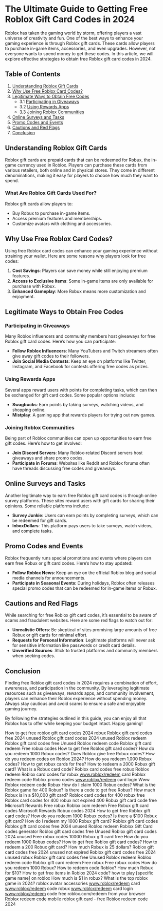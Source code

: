 # The Ultimate Guide to Getting Free Roblox Gift Card Codes in 2024

Roblox has taken the gaming world by storm, offering players a vast universe of creativity and fun. One of the best ways to enhance your gaming experience is through Roblox gift cards. These cards allow players to purchase in-game items, accessories, and even upgrades. However, not everyone wants to spend money to get these codes. In this article, we will explore effective strategies to obtain free Roblox gift card codes in 2024.

## Table of Contents

1. [Understanding Roblox Gift Cards](#understanding-roblox-gift-cards)
2. [Why Use Free Roblox Card Codes?](#why-use-free-roblox-card-codes)
3. [Legitimate Ways to Obtain Free Codes](#legitimate-ways-to-obtain-free-codes)
   - 3.1 [Participating in Giveaways](#participating-in-giveaways)
   - 3.2 [Using Rewards Apps](#using-rewards-apps)
   - 3.3 [Joining Roblox Communities](#joining-roblox-communities)
4. [Online Surveys and Tasks](#online-surveys-and-tasks)
5. [Promo Codes and Events](#promo-codes-and-events)
6. [Cautions and Red Flags](#cautions-and-red-flags)
7. [Conclusion](#conclusion)

## Understanding Roblox Gift Cards

Roblox gift cards are prepaid cards that can be redeemed for Robux, the in-game currency used in Roblox. Players can purchase these cards from various retailers, both online and in physical stores. They come in different denominations, making it easy for players to choose how much they want to spend. 

### What Are Roblox Gift Cards Used For?

Roblox gift cards allow players to:

- Buy Robux to purchase in-game items.
- Access premium features and memberships.
- Customize avatars with clothing and accessories.

## Why Use Free Roblox Card Codes?

Using free Roblox card codes can enhance your gaming experience without straining your wallet. Here are some reasons why players look for free codes:

1. **Cost Savings**: Players can save money while still enjoying premium features.
2. **Access to Exclusive Items**: Some in-game items are only available for purchase with Robux.
3. **Enhanced Gameplay**: More Robux means more customization and enjoyment.

## Legitimate Ways to Obtain Free Codes

### Participating in Giveaways

Many Roblox influencers and community members host giveaways for free Roblox gift card codes. Here’s how you can participate:

- **Follow Roblox Influencers**: Many YouTubers and Twitch streamers often give away gift codes to their followers.
- **Join Social Media Contests**: Keep an eye on platforms like Twitter, Instagram, and Facebook for contests offering free codes as prizes.

### Using Rewards Apps

Several apps reward users with points for completing tasks, which can then be exchanged for gift card codes. Some popular options include:

- **Swagbucks**: Earn points by taking surveys, watching videos, and shopping online.
- **Mistplay**: A gaming app that rewards players for trying out new games.

### Joining Roblox Communities

Being part of Roblox communities can open up opportunities to earn free gift codes. Here’s how to get involved:

- **Join Discord Servers**: Many Roblox-related Discord servers host giveaways and share promo codes.
- **Participate in Forums**: Websites like Reddit and Roblox forums often have threads discussing free codes and giveaways.

## Online Surveys and Tasks

Another legitimate way to earn free Roblox gift card codes is through online survey platforms. These sites reward users with gift cards for sharing their opinions. Some reliable platforms include:

- **Survey Junkie**: Users can earn points by completing surveys, which can be redeemed for gift cards.
- **InboxDollars**: This platform pays users to take surveys, watch videos, and complete tasks.

## Promo Codes and Events

Roblox frequently runs special promotions and events where players can earn free Robux or gift card codes. Here’s how to stay updated:

- **Follow Roblox News**: Keep an eye on the official Roblox blog and social media channels for announcements.
- **Participate in Seasonal Events**: During holidays, Roblox often releases special promo codes that can be redeemed for in-game items or Robux.

## Cautions and Red Flags

While searching for free Roblox gift card codes, it’s essential to be aware of scams and fraudulent websites. Here are some red flags to watch out for:

- **Unrealistic Offers**: Be skeptical of sites promising large amounts of free Robux or gift cards for minimal effort.
- **Requests for Personal Information**: Legitimate platforms will never ask for sensitive information like passwords or credit card details.
- **Unverified Sources**: Stick to trusted platforms and community members when seeking codes.

## Conclusion

Finding free Roblox gift card codes in 2024 requires a combination of effort, awareness, and participation in the community. By leveraging legitimate resources such as giveaways, rewards apps, and community involvement, players can enhance their Roblox experience without spending money. Always stay cautious and avoid scams to ensure a safe and enjoyable gaming journey. 

By following the strategies outlined in this guide, you can enjoy all that Roblox has to offer while keeping your budget intact. Happy gaming!

How to get free roblox gift card codes 2024 robux Roblox gift card codes free 2024 unused Roblox gift card codes 2024 unused Roblox redeem Roblox gift card codes free Unused Roblox redeem code Roblox gift card redeem Free robux codes How to get free Roblox gift card codes? How do you redeem 1000 Robux codes? Does Roblox give free Robux codes? How do you redeem codes on Roblox 2024? How do you redeem 1,000 Robux codes? How to get robux cards for free? How to redeem a 2000 Robux gift card? What is a Robux card code? Roblox card codes free robux Roblox redeem Roblox card codes for robux www.roblox/redeem card Roblox redeem code Roblox promo codes www.roblox/redeem card login Www Roblox redeem code Robux How do I claim 1000 Robux codes? What is the Roblox game for 400 Robux? Is there a code to get free Robux? How much Robux is in a $10,000 gift card? Roblox card codes for 400 robux free Roblox card codes for 400 robux not expired 400 Robux gift card code free Microsoft Rewards Free robux Roblox com redeem Free Robux gift card codes Microsoft Rewards Robux codes 2024 How to get free Roblox gift card codes? How do you redeem 1000 Robux codes? Is there a $100 Robux gift card? How do I redeem my 1000 Robux gift card? Roblox gift card codes Roblox gift card codes free 2024 unused Roblox redeem Roblox Gift Card codes generator Roblox gift card codes free Unused Roblox gift card codes 2024 unused Free robux codes 10000 Robux gift card free How do you redeem 1000 Robux codes? How to get free Roblox gift card codes? How to redeem a 200 Robux gift card? How much Robux is 25 dollars? Roblox gift card codes free 2024 unused not expired Roblox gift card codes free 2024 unused robux Roblox gift card codes free Unused Roblox redeem Roblox redeem code Roblox gift card redeem Free robux Free robux codes How do you redeem 1000 Robux? How to redeem code Roblox? How much Robux for $10? How to get free items in Roblox 2024 code? how to play [specific game name] on roblox How much is $1 in robux? What is the top roblox game in 2024? roblox avatar accessories www.roblox/redeem card www.roblox/redeem code robux www.roblox/redeem card login www.roblox/redeem code free roblox.com/redeem from your browser Roblox redeem code mobile roblox gift card - free Roblox redeem code 2024
